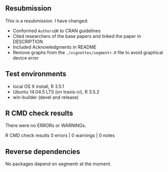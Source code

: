 ## Resubmission

This is a resubmission. I have changed:

- Conformed `Authors@R` to CRAN guidelines
- Cited researchers of the base papers and linked the paper in DESCRIPTION
- Included Acknowledgments in README
- Remove graphs from the `./vignettes/segmentr.R` file to avoid graphical device error

## Test environments

* local OS X install, R 3.5.1
* Ubuntu 14.04.5 LTS (on travis-ci), R 3.5.2
* win-builder (devel and release)

## R CMD check results

There were no ERRORs or WARNINGs.

R CMD check results
0 errors | 0 warnings | 0 notes

## Reverse dependencies

No packages depend on segmentr at the moment.
